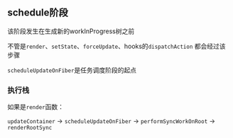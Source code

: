 ## schedule阶段

该阶段发生在生成新的workInProgress树之前

不管是`render`、`setState`、`forceUpdate`、hooks的`dispatchAction` 都会经过该步骤

`scheduleUpdateOnFiber`是任务调度阶段的起点

### 执行栈

如果是`render`函数：

`updateContainer` -> `scheduleUpdateOnFiber` -> `performSyncWorkOnRoot` -> `renderRootSync`



